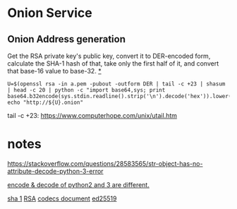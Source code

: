 # Onion Service

## Onion Address generation

Get the RSA private key's public key, convert it to DER-encoded form, calculate the SHA-1 hash of that, take only the first half of it, and convert that base-16 value to base-32. [*](https://www.reddit.com/r/TOR/comments/381tvu/check_if_private_key_corresponds_to_onion_address/)


```shell
U=$(openssl rsa -in a.pem -pubout -outform DER | tail -c +23 | shasum | head -c 20 | python -c "import base64,sys; print base64.b32encode(sys.stdin.readline().strip('\n').decode('hex')).lower()"); echo "http://${U}.onion"
```

tail -c +23: https://www.computerhope.com/unix/utail.htm



# notes
https://stackoverflow.com/questions/28583565/str-object-has-no-attribute-decode-python-3-error

[encode & decode of python2 and 3 are different.](https://stackoverflow.com/questions/9641440/convert-from-ascii-string-encoded-in-hex-to-plain-ascii)

[sha 1](https://pycryptodome.readthedocs.io/en/latest/src/hash/sha1.html)
[RSA](https://pycryptodome.readthedocs.io/en/latest/src/public_key/rsa.html)
[codecs document](https://docs.python.org/3/library/codecs.html)
[ed25519](https://github.com/warner/python-ed25519)

